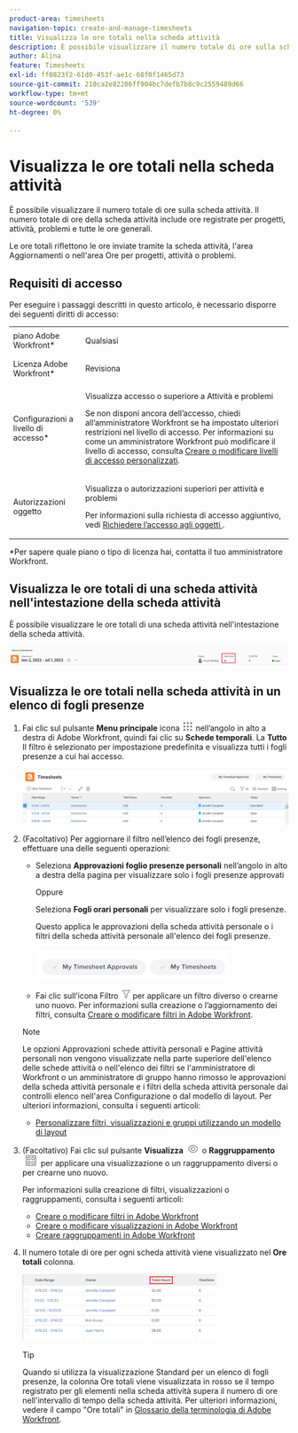```yaml
---
product-area: timesheets
navigation-topic: create-and-manage-timesheets
title: Visualizza le ore totali nella scheda attività
description: È possibile visualizzare il numero totale di ore sulla scheda attività. Il numero totale di ore della scheda attività include ore registrate per progetti, attività, problemi e tutte le ore generali.
author: Alina
feature: Timesheets
exl-id: ff0823f2-61d0-453f-ae1c-68f0f1465d73
source-git-commit: 210ca2e82286ff904bc7defb7b8c9c2559489d66
workflow-type: tm+mt
source-wordcount: '539'
ht-degree: 0%

---
```


# Visualizza le ore totali nella scheda attività

È possibile visualizzare il numero totale di ore sulla scheda attività. Il numero totale di ore della scheda attività include ore registrate per progetti, attività, problemi e tutte le ore generali.

Le ore totali riflettono le ore inviate tramite la scheda attività, l&#39;area Aggiornamenti o nell&#39;area Ore per progetti, attività o problemi.

## Requisiti di accesso

Per eseguire i passaggi descritti in questo articolo, è necessario disporre dei seguenti diritti di accesso:

<table style="table-layout:auto"> 
 <col> 
 <col> 
 <tbody> 
  <tr> 
   <td role="rowheader">piano Adobe Workfront*</td> 
   <td> <p>Qualsiasi</p> </td> 
  </tr> 
  <tr> 
   <td role="rowheader">Licenza Adobe Workfront*</td> 
   <td> <p>Revisiona </p> </td> 
  </tr> 
  <tr> 
   <td role="rowheader">Configurazioni a livello di accesso*</td> 
   <td> <p>Visualizza accesso o superiore a Attività e problemi</p> <p>Se non disponi ancora dell’accesso, chiedi all’amministratore Workfront se ha impostato ulteriori restrizioni nel livello di accesso. Per informazioni su come un amministratore Workfront può modificare il livello di accesso, consulta <a href="../../administration-and-setup/add-users/configure-and-grant-access/create-modify-access-levels.md" class="MCXref xref">Creare o modificare livelli di accesso personalizzati</a>.</p> </td> 
  </tr> 
  <tr> 
   <td role="rowheader">Autorizzazioni oggetto</td> 
   <td> <p>Visualizza o autorizzazioni superiori per attività e problemi</p> <p>Per informazioni sulla richiesta di accesso aggiuntivo, vedi <a href="../../workfront-basics/grant-and-request-access-to-objects/request-access.md" class="MCXref xref">Richiedere l’accesso agli oggetti </a>.</p> </td> 
  </tr> 
 </tbody> 
</table>

*Per sapere quale piano o tipo di licenza hai, contatta il tuo amministratore Workfront.

## Visualizza le ore totali di una scheda attività nell&#39;intestazione della scheda attività

È possibile visualizzare le ore totali di una scheda attività nell&#39;intestazione della scheda attività.

![](assets/timesheet-total-hours-in-header-highlighted-redesigned.png)

## Visualizza le ore totali nella scheda attività in un elenco di fogli presenze

1. Fai clic sul pulsante **Menu principale** icona ![](assets/main-menu-icon.png) nell’angolo in alto a destra di Adobe Workfront, quindi fai clic su **Schede temporali**. La **Tutto** Il filtro è selezionato per impostazione predefinita e visualizza tutti i fogli presenze a cui hai accesso.

   ![](assets/timesheet-list-one-timesheet-selected-nwe-350x70.png)

1. (Facoltativo) Per aggiornare il filtro nell’elenco dei fogli presenze, effettuare una delle seguenti operazioni:

   * Seleziona **Approvazioni foglio presenze personali** nell’angolo in alto a destra della pagina per visualizzare solo i fogli presenze approvati

      Oppure

      Seleziona **Fogli orari personali** per visualizzare solo i fogli presenze.

      Questo applica le approvazioni della scheda attività personale o i filtri della scheda attività personale all&#39;elenco dei fogli presenze.

      ![](assets/my-timesheet-approvals-my-timesheets-pills-on-timesheets-list-nwe-350x58.png)

   * Fai clic sull’icona Filtro ![](assets/filter-nwepng.png) per applicare un filtro diverso o crearne uno nuovo. Per informazioni sulla creazione o l’aggiornamento dei filtri, consulta [Creare o modificare filtri in Adobe Workfront](../../reports-and-dashboards/reports/reporting-elements/create-filters.md).
   >[!NOTE]
   >
   >Le opzioni Approvazioni schede attività personali e Pagine attività personali non vengono visualizzate nella parte superiore dell&#39;elenco delle schede attività o nell&#39;elenco dei filtri se l&#39;amministratore di Workfront o un amministratore di gruppo hanno rimosso le approvazioni della scheda attività personale e i filtri della scheda attività personale dai controlli elenco nell&#39;area Configurazione o dal modello di layout. Per ulteriori informazioni, consulta i seguenti articoli:
   * [Personalizzare filtri, visualizzazioni e gruppi utilizzando un modello di layout](../../administration-and-setup/customize-workfront/use-layout-templates/customize-fvg-list-controls-layout-template.md)


1. (Facoltativo) Fai clic sul pulsante **Visualizza** ![](assets/view-icon.png) o **Raggruppamento** ![](assets/grouping.png) per applicare una visualizzazione o un raggruppamento diversi o per crearne uno nuovo.

   Per informazioni sulla creazione di filtri, visualizzazioni o raggruppamenti, consulta i seguenti articoli:

   * [Creare o modificare filtri in Adobe Workfront](../../reports-and-dashboards/reports/reporting-elements/create-filters.md)
   * [Creare o modificare visualizzazioni in Adobe Workfront](../../reports-and-dashboards/reports/reporting-elements/create-edit-views.md)
   * [Creare raggruppamenti in Adobe Workfront](../../reports-and-dashboards/reports/reporting-elements/create-groupings.md)

1. Il numero totale di ore per ogni scheda attività viene visualizzato nel **Ore totali** colonna.

   ![](assets/total-hours-column-highlighted-all-timesheets-list-nwe-350x120.png)

   >[!TIP]
   Quando si utilizza la visualizzazione Standard per un elenco di fogli presenze, la colonna Ore totali viene visualizzata in rosso se il tempo registrato per gli elementi nella scheda attività supera il numero di ore nell&#39;intervallo di tempo della scheda attività. Per ulteriori informazioni, vedere il campo &quot;Ore totali&quot; in [Glossario della terminologia di Adobe Workfront](../../workfront-basics/navigate-workfront/workfront-navigation/workfront-terminology-glossary.md).
